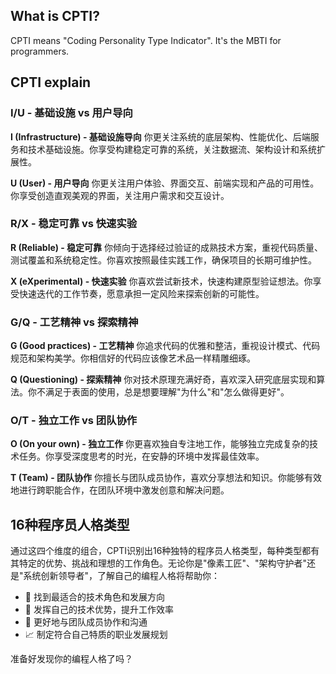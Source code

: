 ## What is CPTI?

CPTI means "Coding Personality Type Indicator". It's the MBTI for programmers.

## CPTI explain

### I/U - 基础设施 vs 用户导向

**I (Infrastructure) - 基础设施导向**
你更关注系统的底层架构、性能优化、后端服务和技术基础设施。你享受构建稳定可靠的系统，关注数据流、架构设计和系统扩展性。

**U (User) - 用户导向**
你更关注用户体验、界面交互、前端实现和产品的可用性。你享受创造直观美观的界面，关注用户需求和交互设计。

### R/X - 稳定可靠 vs 快速实验

**R (Reliable) - 稳定可靠**
你倾向于选择经过验证的成熟技术方案，重视代码质量、测试覆盖和系统稳定性。你喜欢按照最佳实践工作，确保项目的长期可维护性。

**X (eXperimental) - 快速实验**
你喜欢尝试新技术，快速构建原型验证想法。你享受快速迭代的工作节奏，愿意承担一定风险来探索创新的可能性。

### G/Q - 工艺精神 vs 探索精神

**G (Good practices) - 工艺精神**
你追求代码的优雅和整洁，重视设计模式、代码规范和架构美学。你相信好的代码应该像艺术品一样精雕细琢。

**Q (Questioning) - 探索精神**
你对技术原理充满好奇，喜欢深入研究底层实现和算法。你不满足于表面的使用，总是想要理解"为什么"和"怎么做得更好"。

### O/T - 独立工作 vs 团队协作

**O (On your own) - 独立工作**
你更喜欢独自专注地工作，能够独立完成复杂的技术任务。你享受深度思考的时光，在安静的环境中发挥最佳效率。

**T (Team) - 团队协作**
你擅长与团队成员协作，喜欢分享想法和知识。你能够有效地进行跨职能合作，在团队环境中激发创意和解决问题。

## 16种程序员人格类型

通过这四个维度的组合，CPTI识别出16种独特的程序员人格类型，每种类型都有其特定的优势、挑战和理想的工作角色。无论你是"像素工匠"、"架构守护者"还是"系统创新领导者"，了解自己的编程人格将帮助你：

- 🎯 找到最适合的技术角色和发展方向
- 🚀 发挥自己的技术优势，提升工作效率
- 🤝 更好地与团队成员协作和沟通
- 📈 制定符合自己特质的职业发展规划

准备好发现你的编程人格了吗？

